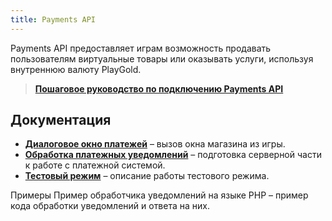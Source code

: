```yaml
---
title: Payments API
---
```

Payments API предоставляет играм возможность продавать пользователям виртуальные товары или оказывать услуги, используя внутреннюю валюту PlayGold.

> [**Пошаговое руководство по подключению Payments API**](payment.step.html)


Документация
----
* [**Диалоговое окно платежей**](shop.window.html) – вызов окна магазина из игры.
* [**Обработка платежных уведомлений**](payment.server.html) – подготовка серверной части к работе с платежной системой.
* [**Тестовый режим**](payment.test.html) – описание работы тестового режима.

Примеры
Пример обработчика уведомлений на языке PHP – пример кода обработки уведомлений и ответа на них.


